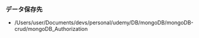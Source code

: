 ### データ保存先

- /Users/user/Documents/devs/personal/udemy/DB/mongoDB/mongoDB-crud/mongoDB_Authorization

